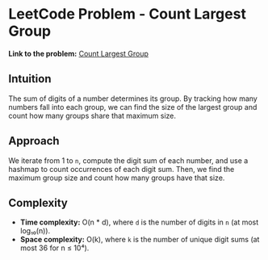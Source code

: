# LeetCode Problem - Count Largest Group

**Link to the problem:** [Count Largest Group](https://leetcode.com/problems/count-largest-group/description/)

## Intuition
The sum of digits of a number determines its group. By tracking how many numbers fall into each group, we can find the size of the largest group and count how many groups share that maximum size.

## Approach
We iterate from 1 to `n`, compute the digit sum of each number, and use a hashmap to count occurrences of each digit sum. Then, we find the maximum group size and count how many groups have that size.

## Complexity
- **Time complexity:** O(n * d), where `d` is the number of digits in `n` (at most log₁₀(n)).
- **Space complexity:** O(k), where `k` is the number of unique digit sums (at most 36 for n ≤ 10⁴).
